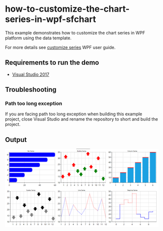 # how-to-customize-the-chart-series-in-wpf-sfchart
This example demonstrates how to customize the chart series in WPF platform using the data template.

For more details see [customize series](https://help.syncfusion.com/wpf/sfchart/styling-and-customization#customize-series) WPF user guide.

## <a name="requirements-to-run-the-demo"></a>Requirements to run the demo ##

* [Visual Studio 2017](https://visualstudio.microsoft.com/downloads/)

## <a name="troubleshooting"></a>Troubleshooting ##
### Path too long exception
If you are facing path too long exception when building this example project, close Visual Studio and rename the repository to short and build the project.

## <a name="output"></a>Output ##

![output](Series_DataTemplate.png)
